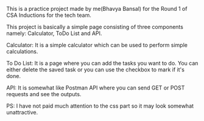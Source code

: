 This is a practice project made by me(Bhavya Bansal) for the Round 1 of CSA Inductions for the tech team.

This project is basically a simple page consisting of three components namely: Calculator, ToDo List and API.

Calculator: It is a simple calculator which can be used to perform simple calculations.

To Do List: It is a page where you can add the tasks you want to do. You can either delete the saved task or you can use the checkbox to mark if it's done.

API: It is somewhat like Postman API where you can send GET or POST requests and see the outputs.

PS: I have not paid much attention to the css part so it may look somewhat unattractive.
